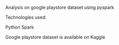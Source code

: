 Analysis on google playstore dataset using pyspark

Technologies used:

Python
Spark

Google playstore dataset is available on Kaggle